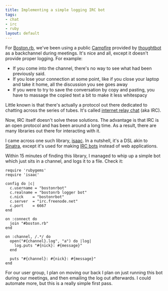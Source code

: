 ```yaml
--- 
title: Implementing a simple logging IRC bot
tags: 
- chat
- irc
- ruby
layout: default
---
```

For [Boston.rb](http://bostonrb.org), we've been using a public [Campfire](http://www.campfirenow.com/) provided by [thoughtbot](http://thoughtbot.com) as a backchannel during meetings. It's nice and all, except it doesn't provide proper logging. For example:

  * If you come into the channel, there's no way to see what had been previously said.
  * If you lose your connection at some point, like if you close your laptop and take it home, all the discussion you see goes away
  * If you were to try to save the conversation by copy and pasting, you have to massage the copied text a bit to make it less whitespacy

Little known is that there's actually a protocol out there dedicated to chatting across the series of tubes. It's called [internet relay chat](http://en.wikipedia.org/wiki/Internet_Relay_Chat) (aka IRC).

Now, IRC itself doesn't solve these solutions. The advantage is that IRC is an open protocol and has been around a long time. As a result, there are many libraries out there for interacting with it.

I came across one such library, [isaac](http://github.com/ichverstehe/isaac/tree). In a nutshell, it's a DSL akin to [Sinatra](), except it's used for making [IRC bots](http://en.wikipedia.org/wiki/IRC_bot) instead of web applications.

Within 15 minutes of finding this library, I managed to whip up a simple bot which just sits in a channel, and logs it to a file. Check it:

<pre><code class="ruby">require 'rubygems'
require 'isaac'

config do |c|
  c.username = "bostonrbot"
  c.realname = "bostonrb logger bot"
  c.nick    = "bostonrbot"
  c.server  = "irc.freenode.net"
  c.port    = 6667
end

on :connect do
  join "#boston.rb"
end

on :channel, /.*/ do
  open("#{channel}.log", "a") do |log|
    log.puts "#{nick}: #{message}"
  end

  puts "#{channel}: #{nick}: #{message}"
end</code></pre>

For our user group, I plan on moving our back I plan on just running this bot during our meetings, and then emailing the log out afterwards. I could automate more, but this is a really simple first pass.
